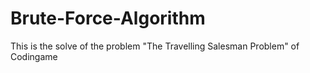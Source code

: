 # Brute-Force-Algorithm
This is the solve of the problem "The Travelling Salesman Problem" of Codingame
